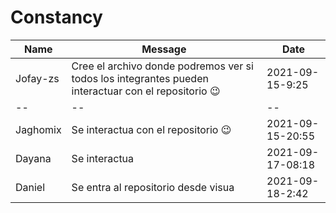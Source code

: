 ﻿# Constancy
|Name|Message|Date|
|--|--|--|
|Jofay-zs|Cree el archivo donde podremos ver si todos los integrantes pueden interactuar con el repositorio 😉|2021-09-15-9:25|
|--|--|--|
|Jaghomix|Se interactua con el repositorio 😉|2021-09-15-20:55|
|Dayana|Se interactua |2021-09-17-08:18|
|Daniel|Se entra al repositorio desde visua|2021-09-18-2:42|
